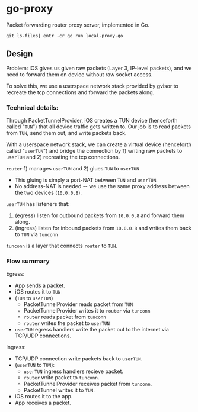 # go-proxy

Packet forwarding router proxy server, implemented in Go.

```
git ls-files| entr -cr go run local-proxy.go
```

## Design

Problem: iOS gives us given raw packets (Layer 3, IP-level packets), and we need to forward them on device without raw socket access.

To solve this, we use a userspace network stack provided by gvisor to recreate the tcp connections and forward the packets along.

### Technical details:

Through PacketTunnelProvider, iOS creates a TUN device (henceforth called "`TUN`") that all device traffic gets written to. Our job is to read packets from `TUN`, send them out, and write packets back.

With a userspace network stack, we can create a virtual device (henceforth called "`userTUN`") and bridge the connection by 1) writing raw packets to `userTUN` and 2) recreating the tcp connections.

`router` 1) manages `userTUN` and 2) glues `TUN` to `userTUN`
  - This gluing is simply a port-NAT between `TUN` and `userTUN`.
  - No address-NAT is needed -- we use the same proxy address between the two devices (`10.0.0.8`).


`userTUN` has listeners that:
 1. (egress) listen for outbound packets from `10.0.0.8` and forward them along.
 1. (ingress) listen for inbound packets from `10.0.0.8` and writes them back to `TUN` via `tunconn`

`tunconn` is a layer that connects `router` to `TUN`.

### Flow summary

Egress:

- App sends a packet.
- iOS routes it to `TUN`
- (`TUN` to `userTUN`)
    - PacketTunnelProvider reads packet from `TUN`
    - PacketTunnelProvider writes it to `router` via `tunconn`
    - `router` reads packet from `tunconn`
    - `router` writes the packet to `userTUN`
- `userTUN` egress handlers write the packet out to the internet via TCP/UDP connections.

Ingress:

- TCP/UDP connection write packets back to `userTUN`.
- (`userTUN` to `TUN`):
    - `userTUN` ingress handlers recieve packet.
    - `router` write packet to `tunconn`.
    - PacketTunnelProvider receives packet from `tunconn`.
    - PacketTunnel writes it to `TUN`.
- iOS routes it to the app.
- App receives a packet.